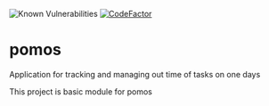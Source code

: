 ![Known Vulnerabilities](https://snyk.io/test/github//doublems/pomos/badge.svg)
[![CodeFactor](https://www.codefactor.io/repository/github/doublems/pomos/badge)](https://www.codefactor.io/repository/github/doublems/pomos)

# pomos

Application for tracking and managing out time of tasks on one days

This project is basic module for pomos
